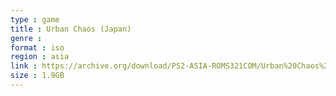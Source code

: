 ```yaml
---
type : game
title : Urban Chaos (Japan)
genre : 
format : iso
region : asia
link : https://archive.org/download/PS2-ASIA-ROMS321COM/Urban%20Chaos%20%28Japan%29.7z
size : 1.9GB
---
```

